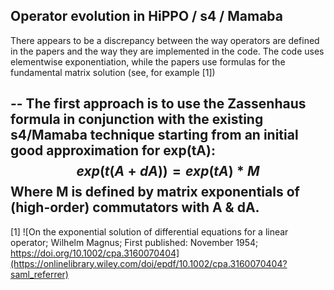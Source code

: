 ## Operator evolution in HiPPO / s4 / Mamaba

There appears to be a discrepancy between the way operators are defined in the papers and the way they are implemented in the code.  The code uses elementwise exponentiation, while the papers use formulas for the fundamental matrix solution (see, for example [1])

-- The first approach is to use the Zassenhaus formula in conjunction with the existing s4/Mamaba technique starting from an initial good approximation for exp(tA):
$$exp(t(A + dA)) = exp(tA) * M $$
Where M is defined by matrix exponentials of (high-order) commutators with A & dA.  
-- 


[1] ![On the exponential solution of differential equations for a linear operator; Wilhelm Magnus;
First published: November 1954; https://doi.org/10.1002/cpa.3160070404](https://onlinelibrary.wiley.com/doi/epdf/10.1002/cpa.3160070404?saml_referrer)
